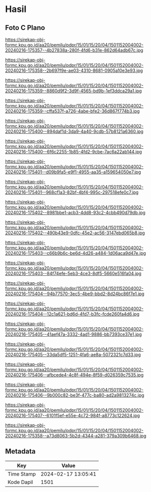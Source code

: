 # Hasil

## Foto C Plano

https://sirekap-obj-formc.kpu.go.id/aa20/pemilu/pdpr/15/01/15/20/04/1501152004002-20240216-175357--4b27838a-280f-4fd6-b31e-862d64adb67c.jpg

https://sirekap-obj-formc.kpu.go.id/aa20/pemilu/pdpr/15/01/15/20/04/1501152004002-20240216-175358--2b697f9e-ae03-4310-8681-0905a10e3e93.jpg

https://sirekap-obj-formc.kpu.go.id/aa20/pemilu/pdpr/15/01/15/20/04/1501152004002-20240216-175359--8860d9f2-3d9f-4565-bd9b-1ef3ddca29a1.jpg

https://sirekap-obj-formc.kpu.go.id/aa20/pemilu/pdpr/15/01/15/20/04/1501152004002-20240216-175359--cffa537f-a726-4abe-bfe2-36d867f774b3.jpg

https://sirekap-obj-formc.kpu.go.id/aa20/pemilu/pdpr/15/01/15/20/04/1501152004002-20240216-175400--894daf1d-3da9-4a40-9cdb-57b8121a6360.jpg

https://sirekap-obj-formc.kpu.go.id/aa20/pemilu/pdpr/15/01/15/20/04/1501152004002-20240216-175400--6f6c2255-1b85-4fd2-9cbe-7ac6a22ab144.jpg

https://sirekap-obj-formc.kpu.go.id/aa20/pemilu/pdpr/15/01/15/20/04/1501152004002-20240216-175401--d09b9fa5-e9f1-4955-aa35-a159654050e7.jpg

https://sirekap-obj-formc.kpu.go.id/aa20/pemilu/pdpr/15/01/15/20/04/1501152004002-20240216-175401--968cf1a3-82bf-4bf4-995c-297518efe0c7.jpg

https://sirekap-obj-formc.kpu.go.id/aa20/pemilu/pdpr/15/01/15/20/04/1501152004002-20240216-175402--8981bbe1-acb3-4dd8-93c2-4cbb490d79db.jpg

https://sirekap-obj-formc.kpu.go.id/aa20/pemilu/pdpr/15/01/15/20/04/1501152004002-20240216-175402--490b43e9-0dfc-45e2-ac56-3147ebd065b8.jpg

https://sirekap-obj-formc.kpu.go.id/aa20/pemilu/pdpr/15/01/15/20/04/1501152004002-20240216-175403--c66b9b6c-be6d-4d26-a484-1d06aca9d47e.jpg

https://sirekap-obj-formc.kpu.go.id/aa20/pemilu/pdpr/15/01/15/20/04/1501152004002-20240216-175403--84f74efe-5eb3-4ce3-8df5-5660e516fa04.jpg

https://sirekap-obj-formc.kpu.go.id/aa20/pemilu/pdpr/15/01/15/20/04/1501152004002-20240216-175404--94b77570-3ec5-4be9-bbd2-8d24bc86f7e1.jpg

https://sirekap-obj-formc.kpu.go.id/aa20/pemilu/pdpr/15/01/15/20/04/1501152004002-20240216-175404--12c1a621-bd6d-4fd7-b3fc-fcde260fa4d6.jpg

https://sirekap-obj-formc.kpu.go.id/aa20/pemilu/pdpr/15/01/15/20/04/1501152004002-20240216-175405--41aef47a-3332-4ad1-9886-bb7393ce37e1.jpg

https://sirekap-obj-formc.kpu.go.id/aa20/pemilu/pdpr/15/01/15/20/04/1501152004002-20240216-175405--33da5df5-1251-4fa6-ae8a-5072321c7d33.jpg

https://sirekap-obj-formc.kpu.go.id/aa20/pemilu/pdpr/15/01/15/20/04/1501152004002-20240216-175406--afbcede4-4c8f-494e-8f59-d026359c7535.jpg

https://sirekap-obj-formc.kpu.go.id/aa20/pemilu/pdpr/15/01/15/20/04/1501152004002-20240216-175406--9b000c82-be3f-477c-ba80-ad2a9813274c.jpg

https://sirekap-obj-formc.kpu.go.id/aa20/pemilu/pdpr/15/01/15/20/04/1501152004002-20240216-175407--6101f5ef-e55e-4c72-984f-a8773c122624.jpg

https://sirekap-obj-formc.kpu.go.id/aa20/pemilu/pdpr/15/01/15/20/04/1501152004002-20240216-175358--a73d8063-5b2d-4344-a281-379a309b6468.jpg


## Metadata

| Key        | Value               |
| ---------- | ------------------- |
| Time Stamp | 2024-02-17 13:05:41 |
| Kode Dapil | 1501                |



